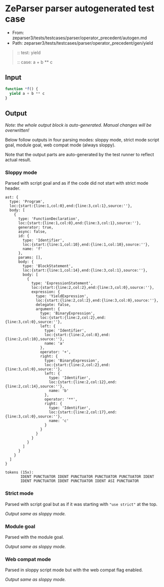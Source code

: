 # ZeParser parser autogenerated test case

- From: zeparser3/tests/testcases/parser/operator_precedent/autogen.md
- Path: zeparser3/tests/testcases/parser/operator_precedent/gen/yield

> :: test: yield
>
> :: case: a + b ** c

## Input


`````js
function *f() {
  yield a + b ** c
}
`````

## Output

_Note: the whole output block is auto-generated. Manual changes will be overwritten!_

Below follow outputs in four parsing modes: sloppy mode, strict mode script goal, module goal, web compat mode (always sloppy).

Note that the output parts are auto-generated by the test runner to reflect actual result.

### Sloppy mode

Parsed with script goal and as if the code did not start with strict mode header.

`````
ast: {
  type: 'Program',
  loc:{start:{line:1,col:0},end:{line:3,col:1},source:''},
  body: [
    {
      type: 'FunctionDeclaration',
      loc:{start:{line:1,col:0},end:{line:3,col:1},source:''},
      generator: true,
      async: false,
      id: {
        type: 'Identifier',
        loc:{start:{line:1,col:10},end:{line:1,col:10},source:''},
        name: 'f'
      },
      params: [],
      body: {
        type: 'BlockStatement',
        loc:{start:{line:1,col:14},end:{line:3,col:1},source:''},
        body: [
          {
            type: 'ExpressionStatement',
            loc:{start:{line:2,col:2},end:{line:3,col:0},source:''},
            expression: {
              type: 'YieldExpression',
              loc:{start:{line:2,col:2},end:{line:3,col:0},source:''},
              delegate: false,
              argument: {
                type: 'BinaryExpression',
                loc:{start:{line:2,col:2},end:{line:3,col:0},source:''},
                left: {
                  type: 'Identifier',
                  loc:{start:{line:2,col:8},end:{line:2,col:10},source:''},
                  name: 'a'
                },
                operator: '+',
                right: {
                  type: 'BinaryExpression',
                  loc:{start:{line:2,col:2},end:{line:3,col:0},source:''},
                  left: {
                    type: 'Identifier',
                    loc:{start:{line:2,col:12},end:{line:2,col:14},source:''},
                    name: 'b'
                  },
                  operator: '**',
                  right: {
                    type: 'Identifier',
                    loc:{start:{line:2,col:17},end:{line:3,col:0},source:''},
                    name: 'c'
                  }
                }
              }
            }
          }
        ]
      }
    }
  ]
}

tokens (15x):
       IDENT PUNCTUATOR IDENT PUNCTUATOR PUNCTUATOR PUNCTUATOR IDENT
       IDENT PUNCTUATOR IDENT PUNCTUATOR IDENT ASI PUNCTUATOR
`````

### Strict mode

Parsed with script goal but as if it was starting with `"use strict"` at the top.

_Output same as sloppy mode._

### Module goal

Parsed with the module goal.

_Output same as sloppy mode._

### Web compat mode

Parsed in sloppy script mode but with the web compat flag enabled.

_Output same as sloppy mode._
